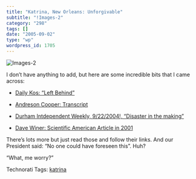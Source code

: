 ```yaml
---
title: "Katrina, New Orleans: Unforgivable"
subtitle: "!Images-2"
category: "298"
tags: []
date: "2005-09-02"
type: "wp"
wordpress_id: 1705
---
```

![Images-2](https://i0.wp.com/s3.media.squarespace.com/production/1075723/12829350/weblogs/images/images-2.jpg?resize=104%2C133)

I don’t have anything to add, but here are some incredible bits that I came across:

- [Daily Kos: “Left Behind”](http://www.dailykos.com/storyonly/2005/9/2/31040/36581)

- [Andreson Cooper: Transcript](http://transcripts.cnn.com/TRANSCRIPTS/0509/01/acd.01.html)

- [Durham Intdependent Weekly, 9/22/2004!, “Disaster in the making”](http://www.indyweek.com/durham/2004-09-22/cover.htm)

- [Dave Winer: Scientific American Article in 2001](http://archive.scripting.com/2005/09/02#When:7:10:14AM)

There’s lots more but just read those and follow their links. And our President said: “No one could have foreseen this”. Huh?

“What, me worry?”

Technorati Tags: [katrina](http://www.technorati.com/tag/katrina)